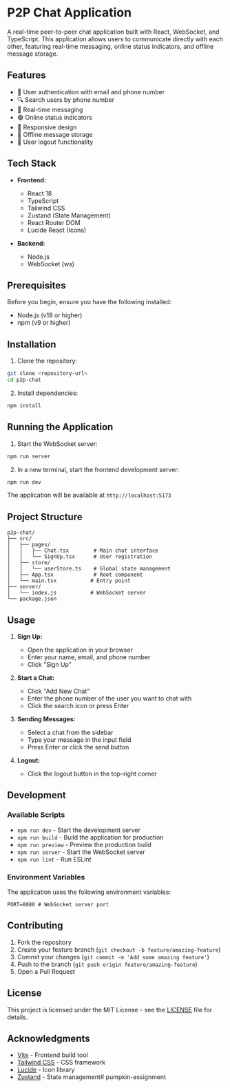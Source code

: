 # P2P Chat Application

A real-time peer-to-peer chat application built with React, WebSocket, and TypeScript. This application allows users to communicate directly with each other, featuring real-time messaging, online status indicators, and offline message storage.

## Features

- 🔐 User authentication with email and phone number
- 🔍 Search users by phone number
- 💬 Real-time messaging
- 🟢 Online status indicators
- 📱 Responsive design
- 💾 Offline message storage
- 🚪 User logout functionality

## Tech Stack

- **Frontend:**
  - React 18
  - TypeScript
  - Tailwind CSS
  - Zustand (State Management)
  - React Router DOM
  - Lucide React (Icons)

- **Backend:**
  - Node.js
  - WebSocket (ws)

## Prerequisites

Before you begin, ensure you have the following installed:
- Node.js (v18 or higher)
- npm (v9 or higher)

## Installation

1. Clone the repository:
```bash
git clone <repository-url>
cd p2p-chat
```

2. Install dependencies:
```bash
npm install
```

## Running the Application

1. Start the WebSocket server:
```bash
npm run server
```

2. In a new terminal, start the frontend development server:
```bash
npm run dev
```

The application will be available at `http://localhost:5173`

## Project Structure

```
p2p-chat/
├── src/
│   ├── pages/
│   │   ├── Chat.tsx        # Main chat interface
│   │   └── SignUp.tsx      # User registration
│   ├── store/
│   │   └── userStore.ts    # Global state management
│   ├── App.tsx             # Root component
│   └── main.tsx           # Entry point
├── server/
│   └── index.js           # WebSocket server
└── package.json
```

## Usage

1. **Sign Up:**
   - Open the application in your browser
   - Enter your name, email, and phone number
   - Click "Sign Up"

2. **Start a Chat:**
   - Click "Add New Chat"
   - Enter the phone number of the user you want to chat with
   - Click the search icon or press Enter

3. **Sending Messages:**
   - Select a chat from the sidebar
   - Type your message in the input field
   - Press Enter or click the send button

4. **Logout:**
   - Click the logout button in the top-right corner

## Development

### Available Scripts

- `npm run dev` - Start the development server
- `npm run build` - Build the application for production
- `npm run preview` - Preview the production build
- `npm run server` - Start the WebSocket server
- `npm run lint` - Run ESLint

### Environment Variables

The application uses the following environment variables:

```env
PORT=8080 # WebSocket server port
```

## Contributing

1. Fork the repository
2. Create your feature branch (`git checkout -b feature/amazing-feature`)
3. Commit your changes (`git commit -m 'Add some amazing feature'`)
4. Push to the branch (`git push origin feature/amazing-feature`)
5. Open a Pull Request

## License

This project is licensed under the MIT License - see the [LICENSE](LICENSE) file for details.

## Acknowledgments

- [Vite](https://vitejs.dev/) - Frontend build tool
- [Tailwind CSS](https://tailwindcss.com/) - CSS framework
- [Lucide](https://lucide.dev/) - Icon library
- [Zustand](https://zustand-demo.pmnd.rs/) - State management# pumpkin-assignment
